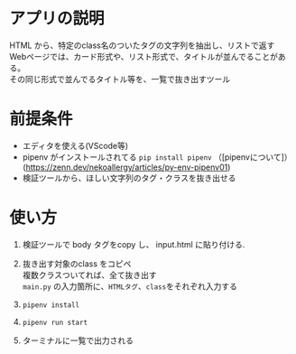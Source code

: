 # アプリの説明
  HTML から、特定のclass名のついたタグの文字列を抽出し、リストで返す  
  Webページでは、カード形式や、リスト形式で、タイトルが並んでることがある。  
  その同じ形式で並んでるタイトル等を、一覧で抜き出すツール

# 前提条件
 - エディタを使える(VScode等)
 - pipenv がインストールされてる
   `pip install pipenv` （[pipenvについて]）(https://zenn.dev/nekoallergy/articles/py-env-pipenv01)
 - 検証ツールから、ほしい文字列のタグ・クラスを抜き出せる

# 使い方
1. 検証ツールで body タグをcopy し、 input.html に貼り付ける. 
1. 抜き出す対象のclass をコピペ  
    複数クラスついてれば、全て抜き出す  
  `main.py` の入力箇所に、`HTMLタグ`、`class`をそれぞれ入力する

1. `pipenv install`
1. `pipenv run start`
1. ターミナルに一覧で出力される
